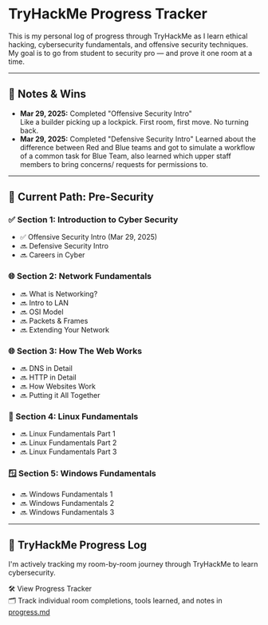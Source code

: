 # TryHackMe Progress Tracker

This is my personal log of progress through TryHackMe as I learn ethical hacking, cybersecurity fundamentals, and offensive security techniques. My goal is to go from student to security pro — and prove it one room at a time.

---

## 🧠 Notes & Wins
- **Mar 29, 2025:** Completed "Offensive Security Intro"  
  Like a builder picking up a lockpick. First room, first move. No turning back.
- **Mar 29, 2025:** Completed "Defensive Security Intro"
  Learned about the difference between Red and Blue teams and got to simulate a workflow of a common task for Blue Team, also learned which upper staff members to bring concerns/ requests for permissions to.
---

## 🚀 Current Path: Pre-Security

### ✅ Section 1: Introduction to Cyber Security
- ✅ Offensive Security Intro (Mar 29, 2025)  
- 🔜 Defensive Security Intro  
- 🔜 Careers in Cyber

### 🌐 Section 2: Network Fundamentals
- 🔜 What is Networking?  
- 🔜 Intro to LAN  
- 🔜 OSI Model  
- 🔜 Packets & Frames  
- 🔜 Extending Your Network

### 🌐 Section 3: How The Web Works
- 🔜 DNS in Detail  
- 🔜 HTTP in Detail  
- 🔜 How Websites Work  
- 🔜 Putting it All Together

### 🐧 Section 4: Linux Fundamentals
- 🔜 Linux Fundamentals Part 1  
- 🔜 Linux Fundamentals Part 2  
- 🔜 Linux Fundamentals Part 3

### 🪟 Section 5: Windows Fundamentals
- 🔜 Windows Fundamentals 1  
- 🔜 Windows Fundamentals 2  
- 🔜 Windows Fundamentals 3

---

## 🚀 TryHackMe Progress Log

I'm actively tracking my room-by-room journey through TryHackMe to learn cybersecurity.

🛠️ View Progress Tracker  
🗂️ Track individual room completions, tools learned, and notes in [progress.md](https://github.com/Ethandler/tryhackme-progress/blob/main/progress.md)
